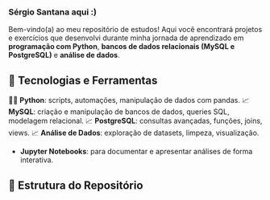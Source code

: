 ### Sérgio Santana aqui :)

Bem-vindo(a) ao meu repositório de estudos! Aqui você encontrará projetos e exercícios que desenvolvi durante minha jornada de aprendizado em **programação com Python**, **bancos de dados relacionais (MySQL e PostgreSQL)** e **análise de dados**.

## 🚀 Tecnologias e Ferramentas

👨‍💻 **Python**: scripts, automações, manipulação de dados com pandas.
📈 **MySQL**: criação e manipulação de bancos de dados, queries SQL, modelagem relacional.
📈 **PostgreSQL**: consultas avançadas, funções, joins, views.
📈 **Análise de Dados**: exploração de datasets, limpeza, visualização.
- **Jupyter Notebooks**: para documentar e apresentar análises de forma interativa.

## 📁 Estrutura do Repositório








